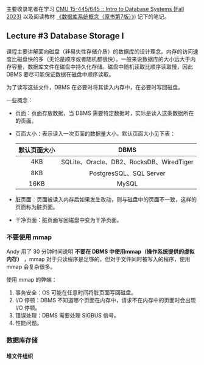 主要收录笔者在学习 [CMU 15-445/645 :: Intro to Database Systems (Fall 2023)](https://15445.courses.cs.cmu.edu/fall2023/schedule.html) 以及阅读教材 [《数据库系统概念（原书第7版）》)](https://item.jd.com/13318646.html#crumb-wrap) 记下的笔记。

## Lecture #3 Database Storage I

课程主要讲解面向磁盘（非易失性存储介质）的数据库的设计理念。内存的访问速度比磁盘快的多（无论是顺序或者随机都很快）。一般来说数据库的大小远大于内存容量，数据库文件在磁盘中持久化存储。磁盘中随机读取比顺序读取慢，因此 DBMS 要尽可能保证数据在磁盘中顺序读取。

为了读写这些文件，DBMS 在必要时将其读入内存中，在必要时写回磁盘。

一些概念：

-   页面：页面存放数据，当 DBMS 需要特定数据时，实际是读入这条数据所在的页面。

-   页面大小：表示读入一次页面的数据量大小。默认页面大小见下表：

    | 默认页面大小 |                   DBMS                   |
    | :----------: | :--------------------------------------: |
    |     4KB      | SQLite、Oracle、DB2、RocksDB、WiredTiger |
    |     8KB      |         PostgresSQL、SQL Server          |
    |     16KB     |                  MySQL                   |

-   脏页面：页面被读入内存后如果发生改动，则与磁盘中的页面不一致，这样的页面称为脏页面。

-   干净页面：脏页面写回磁盘中变为干净页面。

### 不要使用 mmap

Andy 用了 30 分钟时间说明 **不要在 DBMS 中使用mmap（操作系统提供的虚拟内存）** ，mmap 对于只读程序是足够的，但对于文件同时被写入的程序，使用 mmap 会复杂很多。

使用 mmap 的弊端：

1.   事务安全：OS 可能在任意时间将脏页面写回磁盘。
2.   I/O 停顿：DBMS 不知道哪个页面在内存中，请求不在内存中的页面时会出现 I/O 停顿。
3.   错误处理：DBMS 需要处理 SIGBUS 信号。
4.   性能问题。

### 数据库存储

#### 堆文件组织







